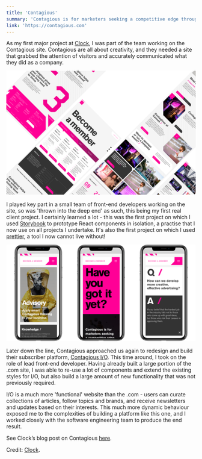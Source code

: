 ```yaml
---
title: 'Contagious'
summary: 'Contagious is for marketers seeking a competitive edge through creativity and innovation.'
link: 'https://contagious.com'
---
```


As my first major project at [Clock](https://clock.co.uk), I was part of the team working on the Contagious site. Contagious are all about creativity, and they needed a site that grabbed the attention of visitors and accurately communicated what they did as a company.

![Contagious designs](./contagious1.png)

I played key part in a small team of front-end developers working on the site, so was 'thrown into the deep end' as such, this being my first real client project. I certainly learned a lot - this was the first project on which I used [Storybook](https://storybook.js.org) to prototype React components in isolation, a practise that I now use on all projects I undertake. It's also the first project on which I used [prettier](https://prettier.io/), a tool I now cannot live without!

![Contagious designs](./contagious2.png)

Later down the line, Contagious approached us again to redesign and build their subscriber platform, [Contagious I/O](https://contagious.com/io). This time around, I took on the role of lead front-end developer. Having already built a large portion of the .com site, I was able to re-use a lot of components and extend the existing styles for I/O, but also build a large amount of new functionality that was not previously required.

I/O is a much more 'functional' website than the .com - users can curate collections of articles, follow topics and brands, and receive newsletters and updates based on their interests. This much more dynamic behaviour exposed me to the complexities of building a platform like this one, and I worked closely with the software engineering team to produce the end result.

See Clock’s blog post on Contagious [here](https://www.clock.co.uk/work/infectious-web-design-for-contagious-com).

Credit: [Clock](https://clock.co.uk).

